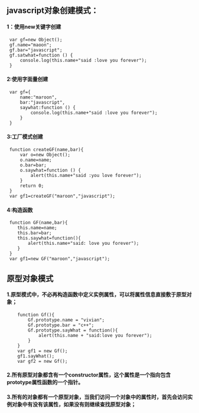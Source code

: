  ## javascript对象创建模式：
 
 #### 1：使用new关键字创建
     var gf=new Object();
     gf.name="maoon";
     gf.bar="javascript";
     gf.satwhat=function () {
         console.log(this.name+"said :love you forever");
     }
 
 #### 2:使用字面量创建
     var gf={
         name:"maroon",
         bar:"javascript",
         saywhat:function () {
             console.log(this.name+"said :love you forever");
         }
     }
 
#### 3:工厂模式创建
     function createGF(name,bar){
         var o=new Object();
         o.name=name;
         o.bar=bar;
         o.saywhat=function () {
             alert(this.name+"said :you love forever");
         }
         return 0;
     }
     var gf1=createGF("maroon","javascript");
    
    
    
   #### 4:构造函数
     function GF(name,bar){
        this.name=name;
        this.bar=bar;
        this.saywhat=function(){
            alert(this.name+"said: love you forever");
        }
     }
     var gf1=new GF("maroon","javascript");
     
   ## 原型对象模式
   #### 1.原型模式中，不必再构造函数中定义实例属性，可以将属性信息直接敷于原型对象；
        function Gf(){
            Gf.prototype.name = "vivian";
            Gf.prototype.bar = "c++";
            Gf.prototype.sayWhat = function(){
                alert(this.name + "said:love you forever");
            }
        }
        var gf1 = new Gf();
        gf1.sayWhat();
        var gf2 = new Gf();
   #### 2.所有原型对象都含有一个constructor属性，这个属性是一个指向包含prototype属性函数的一个指针。
   
   #### 3.所有的对象都有一个原型对象，当我们访问一个对象中的属性时，首先会访问实例对象中有没有该属性，如果没有则继续查找原型对象；
   
